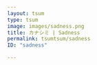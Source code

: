 ```yaml
---
layout: tsum
type: tsum
image: images/sadness.png
title: カナシミ | Sadness
permalink: tsumtsum/sadness
ID: "sadness"

---
```

